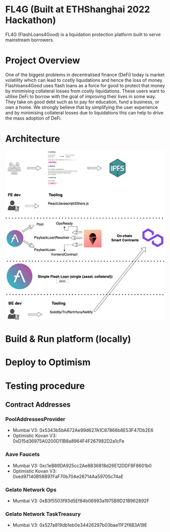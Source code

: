 # FL4G (Built at ETHShanghai 2022 Hackathon)
FL4G (FlashLoans4Good) is a liquidation protection platform built to serve mainstream borrowers.  

# Project Overview
One of the biggest problems in decentralised finance (DeFi) today is market volatility which can lead to costly liquidations and hence the loss of money.
Flashloans4Good uses flash loans as a force for good to protect that money by minimising collateral losses from costly liquidations. These users want to utilise DeFi to borrow with the goal of improving their lives in some way. They take on good debt such as to pay for education, fund a business, or own a home.  We strongly believe that by simplifying the user experience and by minimising collateral losses due to liquidations this can help to drive the mass adoption of DeFi.  

# Architecture 
![Architecture Diagram](https://github.com/FlashLoans4Good/fl4g/blob/6dbd0f58b127b809356ffd48a0b14e1f8c9fd12f/diagrams/architectureV2.1.jpeg)



# Build & Run platform (locally)

# Deploy to Optimism

# Testing procedure 

## Contract Addresses

### PoolAddressesProvider

- Mumbai V3: 0x5343b5bA672Ae99d627A1C87866b8E53F47Db2E6
- Optimistic Kovan V3: 0xD15d36975A0200D11B8a8964F4F267982D2a1cFe

### Aave Faucets

- Mumbai V3: 0xc1eB89DA925cc2Ae8B36818d26E12DDF8F8601b0
- Optimistic Kovan V3: 0xed97140B58B97FaF70b70Ae26714Aa59705c74aE

### Gelato Network Ops

- Mumbai V3: 0xB3f5503f93d5Ef84b06993a1975B9D21B962892F

### Gelato Network TaskTreasury
- Mumbai V3: 0x527a819db1eb0e34426297b03bae11F2f8B3A19E
